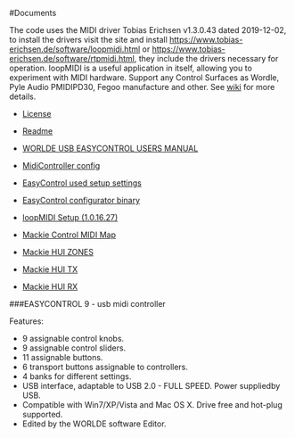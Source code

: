 #Documents

The code uses the MIDI driver Tobias Erichsen v1.3.0.43 dated 2019-12-02, to install the drivers visit the site and install https://www.tobias-erichsen.de/software/loopmidi.html or https://www.tobias-erichsen.de/software/rtpmidi.html, they include the drivers necessary for operation. loopMIDI is a useful application in itself, allowing you to experiment with MIDI hardware.
Support any Control Surfaces as Wordle, Pyle Audio PMIDIPD30, Fegoo manufacture and other.
See [wiki](https://github.com/ClaudiaCoord/MIDI-EasyControl-to-Mackie-translator-for-Premiere-Pro/wiki) for more details.

- [License](https://claudiacoord.github.io/MIDI-EasyControl-to-Mackie-translator-for-Premiere-Pro/LicenseRu.pdf)
- [Readme](https://claudiacoord.github.io/MIDI-EasyControl-to-Mackie-translator-for-Premiere-Pro/ReadmeRu.pdf)
- [WORLDE USB EASYCONTROL USERS MANUAL](https://claudiacoord.github.io/MIDI-EasyControl-to-Mackie-translator-for-Premiere-Pro/WORLDE_USB_EASYCONTROL_USERS_MANUAL.pdf)

- [MidiController config](Dist/MidiController.cnf)
- [EasyControl used setup settings](https://claudiacoord.github.io/MIDI-EasyControl-to-Mackie-translator-for-Premiere-Pro/Dist/MIDIMT.Ctrl_data)
- [EasyControl configurator binary](https://claudiacoord.github.io/MIDI-EasyControl-to-Mackie-translator-for-Premiere-Pro/Dist/EasyControl.zip)
- [loopMIDI Setup (1.0.16.27)](https://claudiacoord.github.io/MIDI-EasyControl-to-Mackie-translator-for-Premiere-Pro/Dist/loopMIDISetup_1_0_16_27.zip)
- [Mackie Control MIDI Map](https://claudiacoord.github.io/MIDI-EasyControl-to-Mackie-translator-for-Premiere-Pro/Mackie/MackieControlMIDIMap.pdf)
- [Mackie HUI ZONES](Mackie/HUIZONES.txt)
- [Mackie HUI TX](Mackie/HUIREFTX.txt)
- [Mackie HUI RX](Mackie/HUIREFRX.txt)


###EASYCONTROL 9 - usb midi controller

Features:
- 9 assignable control knobs.
- 9 assignable control sliders.
- 11 assignable buttons.
- 6 transport buttons assignable to controllers.
- 4 banks for different settings.
- USB interface, adaptable to USB 2.0 - FULL SPEED. Power suppliedby USB.
- Compatible with Win7/XP/Vista and Mac OS X. Drive free and hot-plug supported.
- Edited by the WORLDE software Editor.

